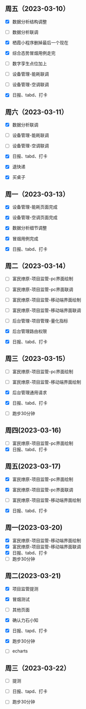 ## 周五（2023-03-10）

- [x] 数据分析结构调整
- [ ] 数据分析联调
- [x] 栖霞小程序删掉最后一个现在
- [x] 综合态势冒烟用例走完
- [ ] 数字孪生点位加上
- [ ] 设备管理-能耗联调
- [ ] 设备管理-空调联调
- [x] 日报、tabd、打卡



## 周六（2023-03-11）

- [x] 数据分析联调

- [ ] 设备管理-能耗联调
- [ ] 设备管理-空调联调
- [x] 日报、tabd、打卡
- [x] 退快递
- [x] 买桌子



## 周一（2023-03-13）

- [x] 设备管理-能耗页面完成
- [x] 设备管理-空调页面完成
- [x] 数据分析细节调整
- [x] 冒烟用例完成
- [x] 日报、tabd、打卡



## 周二（2023-03-14）

- [ ] 富民燎原-项目监管-pc界面绘制
- [ ] 富民燎原-项目监管-pc界面联调
- [ ] 富民燎原-项目监管-移动端界面绘制
- [ ] 富民燎原-项目监管-移动端界面联调
- [ ] 后台管理-项目管理-量化指标
- [x] 后台管理路由权限
- [x] 日报、tabd、打卡



## 周三（2023-03-15）

- [ ] 富民燎原-项目监管-pc界面绘制
- [ ] 富民燎原-项目监管-移动端界面绘制

- [x] 后台管理通用请求

- [x] 日报、tabd、打卡
- [ ] 跑步30分钟



## 周四(2023-03-16)

- [ ] 富民燎原-项目监管-pc界面绘制
- [x] 日报、tabd、打卡

## 周五(2023-03-17)

- [x] 富民燎原-项目监管-pc界面绘制
- [x] 富民燎原-项目监管-pc界面联调
- [ ] 富民燎原-项目监管-移动端界面绘制
- [x] 日报、tabd、打卡



## 周一(2023-03-20)

- [x] 富民燎原-项目监管-移动端界面绘制
- [x] 富民燎原-项目监管-移动端界面联调
- [x] 日报、tabd、打卡
- [ ] 跑步30分钟

## 周二(2023-03-21)

- [x] 项目监管提测
- [x] 冒烟测试
- [ ] 其他页面

- [x] 确认力石小知

- [x] 日报、tapd、打卡
- [x] 跑步30分钟
- [ ] echarts

## 周三（2023-03-22）

- [ ] 提测

- [ ] 日报、tapd、打卡
- [ ] 跑步30分钟
